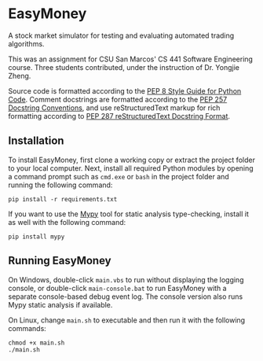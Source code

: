 # EasyMoney

A stock market simulator for testing and evaluating automated trading algorithms.

This was an assignment for CSU San Marcos' CS 441 Software Engineering course.
Three students contributed, under the instruction of Dr. Yongjie Zheng.

Source code is formatted according to the [PEP 8 Style Guide for Python Code](
https://www.python.org/dev/peps/pep-0008/ ). Comment docstrings are formatted
according to the [PEP 257 Docstring Conventions](
https://www.python.org/dev/peps/pep-0257/ ), and use reStructuredText markup
for rich formatting according to [PEP 287 reStructuredText Docstring Format](
https://www.python.org/dev/peps/pep-0287/ ).


## Installation

To install EasyMoney, first clone a working copy or extract the project folder
to your local computer. Next, install all required Python modules by opening
a command prompt such as `cmd.exe` or `bash` in the project folder and running
the following command:
```
pip install -r requirements.txt
```

If you want to use the [Mypy]( http://mypy-lang.org/ ) tool for static analysis
type-checking, install it as well with the following command:
```
pip install mypy
```


## Running EasyMoney

On Windows, double-click `main.vbs` to run without displaying the logging
console, or double-click `main-console.bat` to run EasyMoney with a separate
console-based debug event log. The console version also runs Mypy static
analysis if available.

On Linux, change `main.sh` to executable and then run it with the following
commands:
```
chmod +x main.sh
./main.sh
```
